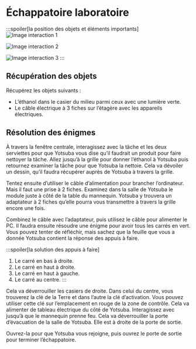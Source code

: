 # Échappatoire laboratoire

:::spoiler[la position des objets et éléments importants]
![Image interaction 1](/assets/jeu/999/guide/echappatoires/laboratoire/interaction_1.webp)

![Image interaction 2](/assets/jeu/999/guide/echappatoires/laboratoire/interaction_2.webp)

![Image interaction 3](/assets/jeu/999/guide/echappatoires/laboratoire/interaction_3.webp)
:::

## Récupération des objets

Récupérez les objets suivants :
- L’éthanol dans le casier du milieu parmi ceux avec une lumière verte.
- Le câble électrique à 3 fiches sur l’étagère avec les appareils électriques.

## Résolution des énigmes

À travers la fenêtre centrale, interagissez avec la tâche et les deux serviettes pour que Yotsuba vous dise qu’il faudrait un produit pour faire nettoyer la tâche. Allez jusqu’à la grille pour donner l’éthanol à Yotsuba puis retournez examiner la tâche pour que Yotsuba la nettoie. Cela va dévoiler un dessin, qu’il faudra récupérer auprès de Yotsuba à travers la grille.

Tentez ensuite d’utiliser le câble d’alimentation pour brancher l’ordinateur. Mais il faut une prise à 2 fiches. Examinez dans la salle de Yotsuba le module juste à côté de la table du mannequin. Yotsuba y trouvera un adaptateur à 2 fiches qu’elle pourra vous transmettre à travers la grille encore une fois.

Combinez le câble avec l’adaptateur, puis utilisez le câble pour alimenter le PC. Il faudra ensuite résoudre une énigme pour avoir tous les carrés en vert. Vous pouvez tenter de réfléchir, mais sachez que la feuille que vous a donnée Yotsuba contient la réponse des appuis à faire.

:::spoiler[la solution des appuis à faire]
1. Le carré en bas à droite.
2. Le carré en haut à droite.
3. Le carré en haut à gauche.
4. Le carré au centre.
:::

Cela va déverrouiller les casiers de droite. Dans celui du centre, vous trouverez la clé de la Terre et dans l’autre la clé d’activation. Vous pouvez utiliser cette clé sur l’emplacement en rouge de la zone de contrôle. Cela va alimenter de tableau électrique du côté de Yotsuba. Interagissez avec jusqu’à que le mannequin prenne feu. Cela va déverrouiller la porte d’évacuation de la salle de Yotsuba. Elle est à droite de la porte de sortie.

Ouvrez-la pour que Yotsuba vous rejoigne, puis ouvrez le porte de sortie pour terminer l’échappatoire.